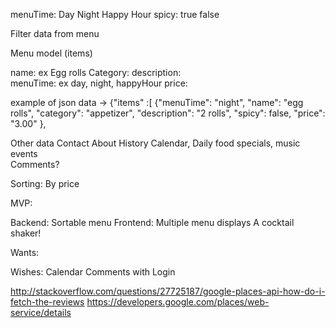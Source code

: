 menuTime:
	Day
	Night
	Happy Hour
spicy:
	true
	false


Filter data from menu

Menu model
(items)

name: ex Egg rolls
Category:
description:  
menuTime: ex day, night, happyHour
price:

example of json data →
{"items" :[
  {"menuTime": "night",
    "name": "egg rolls",
    "category": "appetizer",
    "description": "2 rolls",
    "spicy": false,
    "price": "3.00"
  },


Other data
Contact
About
History
Calendar, Daily food specials, music events  
Comments?

Sorting:
By price



MVP:

Backend:
	Sortable menu
Frontend:
	Multiple menu displays
A cocktail shaker!

Wants:

Wishes:
Calendar
Comments with Login

http://stackoverflow.com/questions/27725187/google-places-api-how-do-i-fetch-the-reviews
https://developers.google.com/places/web-service/details
